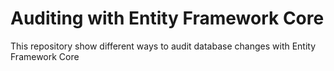 # Auditing with Entity Framework Core
This repository show different ways to audit database changes with Entity Framework Core
